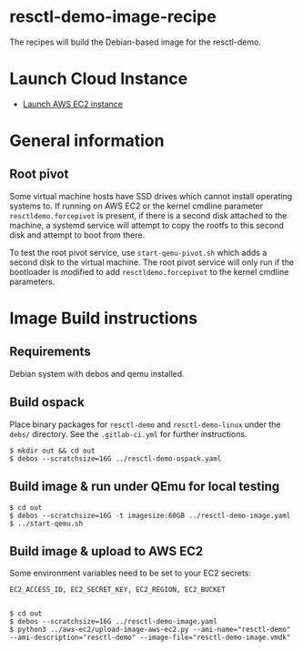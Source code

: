 # resctl-demo-image-recipe
The recipes will build the Debian-based image for the resctl-demo.


# Launch Cloud Instance
* [Launch AWS EC2 instance](docs/aws-ec2-create-instance/README.md)


# General information

## Root pivot
Some virtual machine hosts have SSD drives which cannot install operating systems to.
If running on AWS EC2 or the kernel cmdline parameter `resctldemo.forcepivot` is present, if there is a second
disk attached to the machine, a systemd service will attempt to copy the rootfs to this
second disk and attempt to boot from there.

To test the root pivot service, use `start-qemu-pivot.sh` which adds a second disk to the virtual machine.
The root pivot service will only run if the bootloader is modified to add `resctldemo.forcepivot` to the kernel cmdline parameters.


# Image Build instructions

## Requirements
Debian system with debos and qemu installed.


## Build ospack

Place binary packages for `resctl-demo` and `resctl-demo-linux` under the `debs/` directory.
See the `.gitlab-ci.yml` for further instructions.

    $ mkdir out && cd out
    $ debos --scratchsize=16G ../resctl-demo-ospack.yaml


## Build image & run under QEmu for local testing

    $ cd out
    $ debos --scratchsize=16G -t imagesize:60GB ../resctl-demo-image.yaml
    $ ../start-qemu.sh


## Build image & upload to AWS EC2

Some environment variables need to be set to your EC2 secrets:

    EC2_ACCESS_ID, EC2_SECRET_KEY, EC2_REGION, EC2_BUCKET


    $ cd out
    $ debos --scratchsize=16G ../resctl-demo-image.yaml
    $ python3 ../aws-ec2/upload-image-aws-ec2.py --ami-name="resctl-demo" --ami-description="resctl-demo" --image-file="resctl-demo-image.vmdk"

